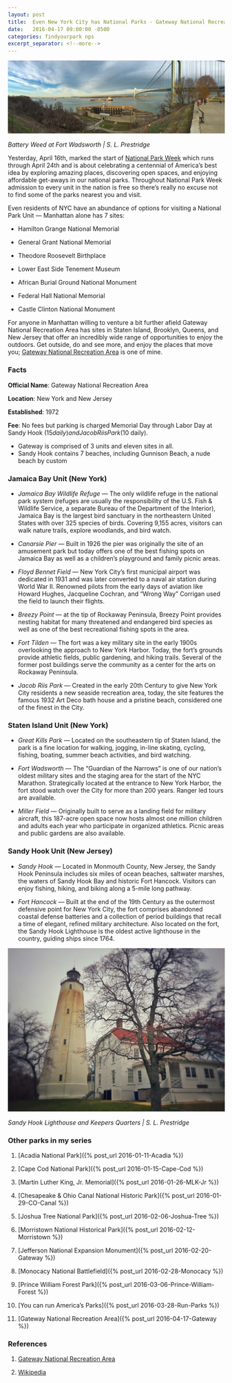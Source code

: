 ```yaml
---
layout: post
title:  Even New York City has National Parks - Gateway National Recreation Area
date:   2016-04-17 09:00:00 -0500
categories: findyourpark nps
excerpt_separator: <!--more-->
---
```


![](/img/2016-04-17-Battery-Weed.jpg)

<cite>Battery Weed at Fort Wadsworth | S. L. Prestridge</cite>

Yesterday, April 16th, marked the start of [National Park Week](https://www.nps.gov/findapark/national-park-week.htm) which runs through April 24th and is about celebrating a centennial of America’s best idea by exploring amazing places, discovering open spaces, and enjoying affordable get-aways in our national parks. Throughout National Park Week admission to every unit in the nation is free so there’s really no excuse not to find some of the parks nearest you and visit.

<!--more-->

Even residents of NYC have an abundance of options for visiting a National Park Unit — Manhattan alone has 7 sites:

- Hamilton Grange National Memorial

- General Grant National Memorial

- Theodore Roosevelt Birthplace

- Lower East Side Tenement Museum

- African Burial Ground National Monument

- Federal Hall National Memorial

- Castle Clinton National Monument

For anyone in Manhattan willing to venture a bit further afield Gateway National Recreation Area has sites in Staten Island, Brooklyn, Queens, and New Jersey that offer an incredibly wide range of opportunities to enjoy the outdoors. Get outside, do and see more, and enjoy the places that move you; [Gateway National Recreation Area](http://www.nps.gov/prwi/index.htm) is one of mine.


### Facts

**Official Name**: Gateway National Recreation Area

**Location**: New York and New Jersey

**Established**: 1972

**Fee**: No fees but parking is charged Memorial Day through Labor Day at Sandy Hook ($15 daily) and Jacob Riis Park ($10 daily).

- Gateway is comprised of 3 units and eleven sites in all.
- Sandy Hook contains 7 beaches, including Gunnison Beach, a nude beach by custom


### Jamaica Bay Unit (New York)

- _Jamaica Bay Wildlife Refuge_ — The only wildlife refuge in the national park system (refuges are usually the responsibility of the U.S. Fish & Wildlife Service, a separate Bureau of the Department of the Interior), Jamaica Bay is the largest bird sanctuary in the northeastern United States with over 325 species of birds. Covering 9,155 acres, visitors can walk nature trails, explore woodlands, and bird watch.

- _Canarsie Pier_ — Built in 1926 the pier was originally the site of an amusement park but today offers one of the best fishing spots on Jamaica Bay as well as a children’s playground and family picnic areas.

- _Floyd Bennet Field_ — New York City’s first municipal airport was dedicated in 1931 and was later converted to a naval air station during World War II. Renowned pilots from the early days of aviation like Howard Hughes, Jacqueline Cochran, and “Wrong Way” Corrigan used the field to launch their flights.

- _Breezy Point_ — at the tip of Rockaway Peninsula, Breezy Point provides nesting habitat for many threatened and endangered bird species as well as one of the best recreational fishing spots in the area.

- _Fort Tilden_ — The fort was a key military site in the early 1900s overlooking the approach to New York Harbor. Today, the fort’s grounds provide athletic fields, public gardening, and hiking trails. Several of the former post buildings serve the community as a center for the arts on Rockaway Peninsula.

- _Jacob Riis Park_ — Created in the early 20th Century to give New York City residents a new seaside recreation area, today, the site features the famous 1932 Art Deco bath house and a pristine beach, considered one of the finest in the City.



### Staten Island Unit (New York)

- _Great Kills Park_ — Located on the southeastern tip of Staten Island, the park is a fine location for walking, jogging, in-line skating, cycling, fishing, boating, summer beach activities, and bird watching.

- _Fort Wadsworth_ — The “Guardian of the Narrows” is one of our nation’s oldest military sites and the staging area for the start of the NYC Marathon. Strategically located at the entrance to New York Harbor, the fort stood watch over the City for more than 200 years. Ranger led tours are available.

- _Miller Field_ — Originally built to serve as a landing field for military aircraft, this 187-acre open space now hosts almost one million children and adults each year who participate in organized athletics. Picnic areas and public gardens are also available.



### Sandy Hook Unit (New Jersey)

- _Sandy Hook_ — Located in Monmouth County, New Jersey, the Sandy Hook Peninsula includes six miles of ocean beaches, saltwater marshes, the waters of Sandy Hook Bay and historic Fort Hancock. Visitors can enjoy fishing, hiking, and biking along a 5-mile long pathway.

- _Fort Hancock_ — Built at the end of the 19th Century as the outermost defensive point for New York City, the fort comprises abandoned coastal defense batteries and a collection of period buildings that recall a time of elegant, refined military architecture. Also located on the fort, the Sandy Hook Lighthouse is the oldest active lighthouse in the country, guiding ships since 1764.


![](/img/2016-03-28-Lighthouse.jpg)

<cite>Sandy Hook Lighthouse and Keepers Quarters | S. L. Prestridge</cite>


### Other parks in my series

1. [Acadia National Park]({% post_url 2016-01-11-Acadia %})

2. [Cape Cod National Park]({% post_url 2016-01-15-Cape-Cod %})

3. [Martin Luther King, Jr. Memorial]({% post_url 2016-01-26-MLK-Jr %})

4. [Chesapeake & Ohio Canal National Historic Park]({% post_url 2016-01-29-CO-Canal %})

5. [Joshua Tree National Park]({% post_url 2016-02-06-Joshua-Tree %})

6. [Morristown National Historical Park]({% post_url 2016-02-12-Morristown %})

7. [Jefferson National Expansion Monument]({% post_url 2016-02-20-Gateway %})

8. [Monocacy National Battlefield]({% post_url 2016-02-28-Monocacy %})

9. [Prince William Forest Park]({% post_url 2016-03-06-Prince-William-Forest %})
10. [You can run America’s Parks]({% post_url 2016-03-28-Run-Parks %})

11. [Gateway National Recreation Area]({% post_url 2016-04-17-Gateway %})


### References

1. [Gateway National Recreation Area](http://www.nps.gov/gate/index.htm)

2. [Wikipedia](https://en.wikipedia.org/wiki/Gateway_National_Recreation_Area)